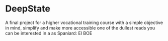 # DeepState
A final project for a higher vocational training course with a simple objective in mind, simplify and make more accessible one of the dullest reads you can be interested in a as Spaniard: El BOE

